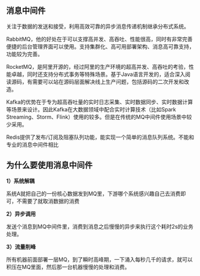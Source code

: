 ## 消息中间件

关注于数据的发送和接受，利用高效可靠的异步消息传递机制继承分布式系统。

RabbitMQ，他的好处在于可以支撑高并发、高吞吐、性能很高，同时有非常完善便捷的后台管理界面可以使用。支持集群化、高可用部署架构、消息高可靠支持，功能较为完善。

RocketMQ，是阿里开源的，经过阿里的生产环境的超高并发、高吞吐的考验，性能卓越，同时还支持分布式事务等特殊场景。基于Java语言开发的，适合深入阅读源码，有需要可以站在源码层面解决线上生产问题，包括源码的二次开发和改造。

Kafka的优势在于专为超高吞吐量的实时日志采集、实时数据同步、实时数据计算等场景来设计。因此Kafka在大数据领域中配合实时计算技术（比如Spark Streaming、Storm、Flink）使用的较多。但是在传统的MQ中间件使用场景中较少采用。

Redis提供了发布/订阅及阻塞队列功能，能实现一个简单的消息队列系统。不能和专业的消息中间件相比

## 为什么要使用消息中间件

**1）系统解耦**

系统A就把自己的一份核心数据发到MQ里，下游哪个系统感兴趣自己去消费即可，不需要了就取消数据的消费

**2）异步调用**

发送个消息到MQ中间件里，消费到消息之后慢慢的异步来执行这个耗时2s的业务处理。

**3）流量削峰**

所有机器前面部署一层MQ，到了瞬时高峰期，一下涌入每秒几千的请求，就可以积压在MQ里面，然后那一台机器慢慢的处理和消费。
